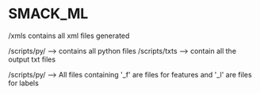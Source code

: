 # SMACK_ML

/xmls contains all xml files generated

/scripts/py/ --> contains all python files
/scripts/txts --> contain all the output txt files

/scripts/py/ --> All files containing '_f' are files for features and '_l' are files for labels

 
